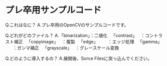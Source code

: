 # プレ卒用サンプルコード
 Q.これはなに？
 A.プレ卒用のOpenCVのサンプルコードです。
 
 Q.どれがどのファイル？
 A.「binarization」：二値化
   「contrast」    ：コントラスト補正
   「copyimage」   ：複製
   「edge」        ：エッジ処理
   「gamma」       ：ガンマ補正
   「grayscale」   ：グレースケール変換
 
 Q.どのように導入するの？
 A.展開後、Sorce Filesに突っ込んでください。
